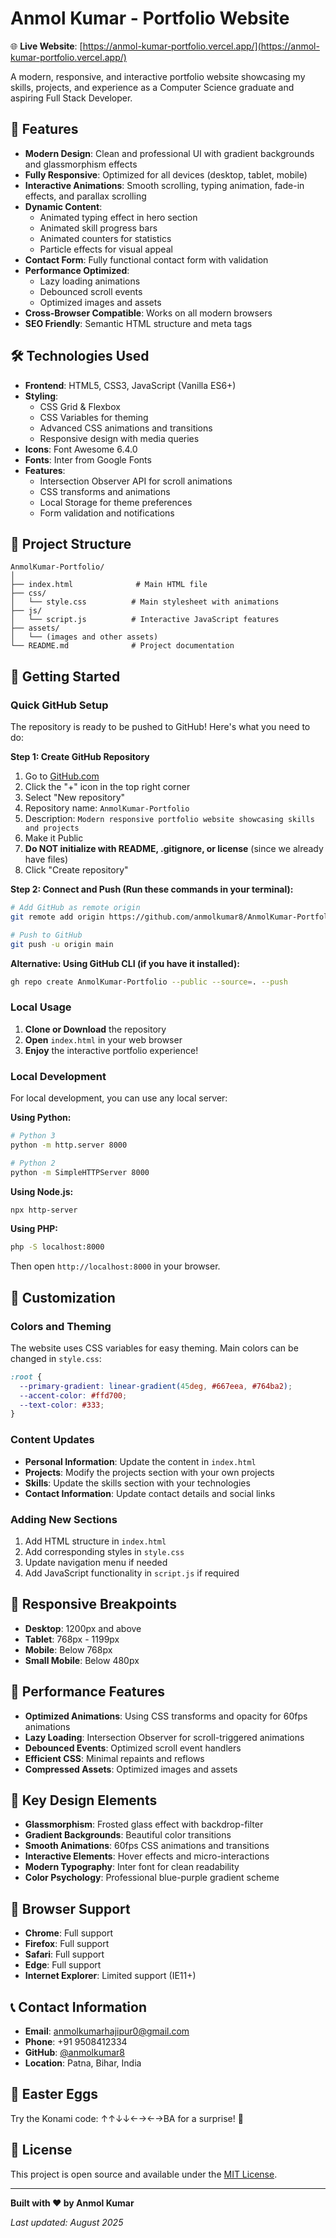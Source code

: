 # Anmol Kumar - Portfolio Website

🌐 **Live Website**: [https://anmol-kumar-portfolio.vercel.app/](https://anmol-kumar-portfolio.vercel.app/)

A modern, responsive, and interactive portfolio website showcasing my skills, projects, and experience as a Computer Science graduate and aspiring Full Stack Developer.

## 🌟 Features

- **Modern Design**: Clean and professional UI with gradient backgrounds and glassmorphism effects
- **Fully Responsive**: Optimized for all devices (desktop, tablet, mobile)
- **Interactive Animations**: Smooth scrolling, typing animation, fade-in effects, and parallax scrolling
- **Dynamic Content**: 
  - Animated typing effect in hero section
  - Animated skill progress bars
  - Animated counters for statistics
  - Particle effects for visual appeal
- **Contact Form**: Fully functional contact form with validation
- **Performance Optimized**: 
  - Lazy loading animations
  - Debounced scroll events
  - Optimized images and assets
- **Cross-Browser Compatible**: Works on all modern browsers
- **SEO Friendly**: Semantic HTML structure and meta tags

## 🛠️ Technologies Used

- **Frontend**: HTML5, CSS3, JavaScript (Vanilla ES6+)
- **Styling**: 
  - CSS Grid & Flexbox
  - CSS Variables for theming
  - Advanced CSS animations and transitions
  - Responsive design with media queries
- **Icons**: Font Awesome 6.4.0
- **Fonts**: Inter from Google Fonts
- **Features**:
  - Intersection Observer API for scroll animations
  - CSS transforms and animations
  - Local Storage for theme preferences
  - Form validation and notifications

## 📁 Project Structure

```
AnmolKumar-Portfolio/
│
├── index.html              # Main HTML file
├── css/
│   └── style.css          # Main stylesheet with animations
├── js/
│   └── script.js          # Interactive JavaScript features
├── assets/
│   └── (images and other assets)
└── README.md              # Project documentation
```

## 🚀 Getting Started

### Quick GitHub Setup

The repository is ready to be pushed to GitHub! Here's what you need to do:

**Step 1: Create GitHub Repository**
1. Go to [GitHub.com](https://github.com)
2. Click the "+" icon in the top right corner
3. Select "New repository"
4. Repository name: `AnmolKumar-Portfolio`
5. Description: `Modern responsive portfolio website showcasing skills and projects`
6. Make it Public
7. **Do NOT initialize with README, .gitignore, or license** (since we already have files)
8. Click "Create repository"

**Step 2: Connect and Push (Run these commands in your terminal):**
```bash
# Add GitHub as remote origin
git remote add origin https://github.com/anmolkumar8/AnmolKumar-Portfolio.git

# Push to GitHub
git push -u origin main
```

**Alternative: Using GitHub CLI (if you have it installed):**
```bash
gh repo create AnmolKumar-Portfolio --public --source=. --push
```

### Local Usage

1. **Clone or Download** the repository
2. **Open** `index.html` in your web browser
3. **Enjoy** the interactive portfolio experience!

### Local Development

For local development, you can use any local server:

**Using Python:**
```bash
# Python 3
python -m http.server 8000

# Python 2
python -m SimpleHTTPServer 8000
```

**Using Node.js:**
```bash
npx http-server
```

**Using PHP:**
```bash
php -S localhost:8000
```

Then open `http://localhost:8000` in your browser.

## 🎨 Customization

### Colors and Theming
The website uses CSS variables for easy theming. Main colors can be changed in `style.css`:
```css
:root {
  --primary-gradient: linear-gradient(45deg, #667eea, #764ba2);
  --accent-color: #ffd700;
  --text-color: #333;
}
```

### Content Updates
- **Personal Information**: Update the content in `index.html`
- **Projects**: Modify the projects section with your own projects
- **Skills**: Update the skills section with your technologies
- **Contact Information**: Update contact details and social links

### Adding New Sections
1. Add HTML structure in `index.html`
2. Add corresponding styles in `style.css`
3. Update navigation menu if needed
4. Add JavaScript functionality in `script.js` if required

## 📱 Responsive Breakpoints

- **Desktop**: 1200px and above
- **Tablet**: 768px - 1199px
- **Mobile**: Below 768px
- **Small Mobile**: Below 480px

## 🎯 Performance Features

- **Optimized Animations**: Using CSS transforms and opacity for 60fps animations
- **Lazy Loading**: Intersection Observer for scroll-triggered animations
- **Debounced Events**: Optimized scroll event handlers
- **Efficient CSS**: Minimal repaints and reflows
- **Compressed Assets**: Optimized images and assets

## 🎨 Key Design Elements

- **Glassmorphism**: Frosted glass effect with backdrop-filter
- **Gradient Backgrounds**: Beautiful color transitions
- **Smooth Animations**: 60fps CSS animations and transitions
- **Interactive Elements**: Hover effects and micro-interactions
- **Modern Typography**: Inter font for clean readability
- **Color Psychology**: Professional blue-purple gradient scheme

## 🔧 Browser Support

- **Chrome**: Full support
- **Firefox**: Full support
- **Safari**: Full support
- **Edge**: Full support
- **Internet Explorer**: Limited support (IE11+)

## 📞 Contact Information

- **Email**: anmolkumarhajipur0@gmail.com
- **Phone**: +91 9508412334
- **GitHub**: [@anmolkumar8](https://github.com/anmolkumar8)
- **Location**: Patna, Bihar, India

## 🎉 Easter Eggs

Try the Konami code: ↑↑↓↓←→←→BA for a surprise! 🌈

## 📄 License

This project is open source and available under the [MIT License](LICENSE).

---

**Built with ❤️ by Anmol Kumar**

*Last updated: August 2025*
